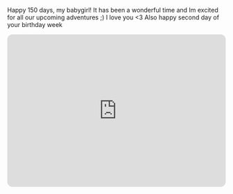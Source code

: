 Happy 150 days, my babygirl! It has been a wonderful time and Im excited for all our upcoming adventures ;) I love you <3
Also happy second day of your birthday week

<iframe style="border-radius:12px" src="https://open.spotify.com/embed/playlist/3CJCByBraCorfJXKyRMPDy?utm_source=generator" width="100%" height="352" frameBorder="0" allowfullscreen="" allow="autoplay; clipboard-write; encrypted-media; fullscreen; picture-in-picture" loading="lazy"></iframe>
